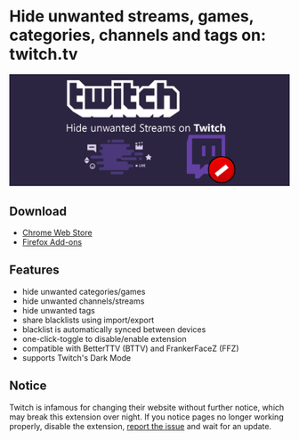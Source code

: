 # Hide unwanted streams, games, categories, channels and tags on: twitch.tv

![UnwantedTwitch](webstore/banner1400x560.png)

## Download
- [Chrome Web Store](https://chrome.google.com/webstore/detail/unwanted-twitch/egbpddkgpjmliolmpjenjomflclekjld)
- [Firefox Add-ons](https://addons.mozilla.org/firefox/addon/unwanted-twitch/)

## Features
- hide unwanted categories/games
- hide unwanted channels/streams
- hide unwanted tags
- share blacklists using import/export
- blacklist is automatically synced between devices
- one-click-toggle to disable/enable extension
- compatible with BetterTTV (BTTV) and FrankerFaceZ (FFZ)
- supports Twitch's Dark Mode

## Notice
Twitch is infamous for changing their website without further notice, which may break this extension over night. If you notice pages no longer working properly, disable the extension, [report the issue](https://github.com/kwaschny/unwanted-twitch/issues) and wait for an update.